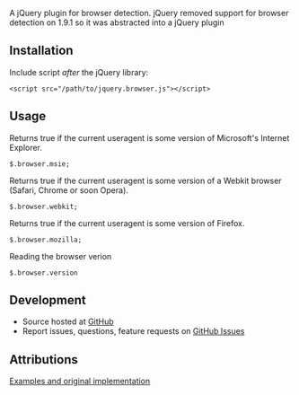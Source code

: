 A jQuery plugin for browser detection. jQuery removed support for browser detection on 1.9.1 so it was abstracted into a jQuery plugin

## Installation

Include script *after* the jQuery library:

    <script src="/path/to/jquery.browser.js"></script>

## Usage

Returns true if the current useragent is some version of Microsoft's Internet Explorer.

    $.browser.msie;

Returns true if the current useragent is some version of a Webkit browser (Safari, Chrome or soon Opera).

    $.browser.webkit;

Returns true if the current useragent is some version of Firefox.

    $.browser.mozilla;

Reading the browser verion
    
    $.browser.version

## Development

- Source hosted at [GitHub](https://github.com/gabceb/jquery-browser-plugin)
- Report issues, questions, feature requests on [GitHub Issues](https://github.com/gabceb/jquery-browser-plugin/issues) 

## Attributions

[Examples and original implementation](http://api.jquery.com/jQuery.browser/)